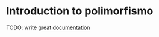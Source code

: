 # Introduction to polimorfismo

TODO: write [great documentation](http://jacobian.org/writing/what-to-write/)
